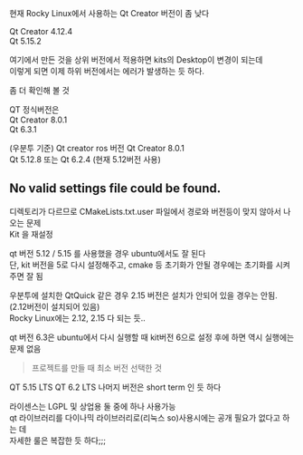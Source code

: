 현재 Rocky Linux에서 사용하는 Qt Creator 버전이 좀 낮다 

Qt Creator 4.12.4  
Qt 5.15.2

여기에서 만든 것을 상위 버전에서 적용하면 kits의 Desktop이 변경이 되는데  
이렇게 되면 이제 하위 버전에서는 에러가 발생하는 듯 하다.  

좀 더 확인해 볼 것

QT 정식버전은  
Qt Creator 8.0.1  
Qt 6.3.1

(우분투 기준)
Qt creator ros 버전
Qt Creator 8.0.1  
Qt 5.12.8 또는 Qt 6.2.4 (현재 5.12버전 사용)



## No valid settings file could be found.  
디렉토리가 다르므로 CMakeLists.txt.user 파일에서 경로와 버전등이 맞지 않아서 나오는 문제   
Kit 을 재설정

qt 버전 5.12 / 5.15 를 사용했을 경우 ubuntu에서도 잘 된다  
단, kit 버전을 5로 다시 설정해주고, cmake 등 초기화가 안될 경우에는 초기화를 시켜주면 잘 됨

우분투에 설치한 QtQuick 같은 경우 2.15 버전은 설치가 안되어 있을 경우는 안됨. (2.12버전이 설치되어 있음)  
Rocky Linux에는 2.12, 2.15 다 되는 듯..   

qt 버전 6.3은 ubuntu에서 다시 실행할 때 kit버전 6으로 설정 후에 하면 역시 실행에는 문제 없음
> 프로젝트를 만들 때 최소 버전 선택한 것



QT 5.15 LTS
QT 6.2 LTS
나머지 버전은 short term 인 듯 하다   

라이센스는 LGPL 및 상업용 둘 중에 하나 사용가능  
qt 라이브러리를 다이나믹 라이브러리로(리눅스 so)사용시에는 공개 필요가 없다고 하는 데   
자세한 룰은 복잡한 듯 하다;;;

